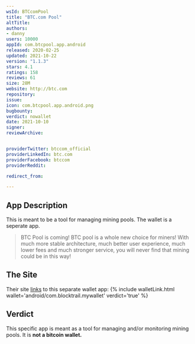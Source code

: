 ```yaml
---
wsId: BTCcomPool
title: "BTC.com Pool"
altTitle: 
authors:
- danny
users: 10000
appId: com.btcpool.app.android
released: 2020-02-25
updated: 2021-10-22
version: "1.1.3"
stars: 4.1
ratings: 158
reviews: 61
size: 28M
website: http://btc.com
repository: 
issue: 
icon: com.btcpool.app.android.png
bugbounty: 
verdict: nowallet
date: 2021-10-10
signer: 
reviewArchive:


providerTwitter: btccom_official
providerLinkedIn: btc.com
providerFacebook: btccom
providerReddit: 

redirect_from:

---
```



## App Description

This is meant to be a tool for managing mining pools. The wallet is a seperate app.

> BTC Pool is coming! BTC pool is a whole new choice for miners! With much more stable architecture, much better user experience, much lower fees and much stronger service, you will never find that mining could be in this way!

## The Site

Their site [links](https://wallet.btc.com/#/setup/register) to this separate wallet app: {% include walletLink.html wallet='android/com.blocktrail.mywallet' verdict='true' %}

## Verdict

This specific app is meant as a tool for managing and/or monitoring mining pools. It is **not a bitcoin wallet.**
